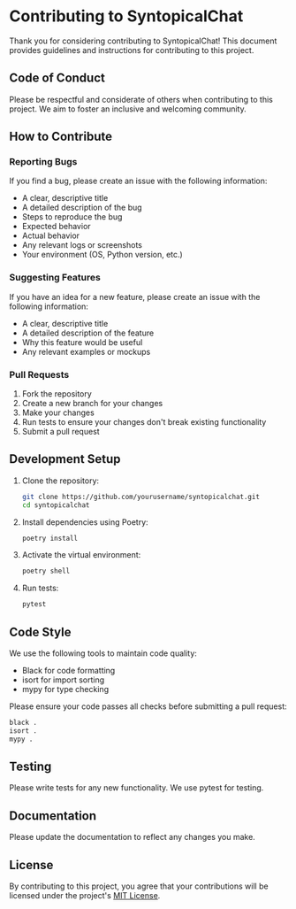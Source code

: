 # Contributing to SyntopicalChat

Thank you for considering contributing to SyntopicalChat! This document provides guidelines and instructions for contributing to this project.

## Code of Conduct

Please be respectful and considerate of others when contributing to this project. We aim to foster an inclusive and welcoming community.

## How to Contribute

### Reporting Bugs

If you find a bug, please create an issue with the following information:

- A clear, descriptive title
- A detailed description of the bug
- Steps to reproduce the bug
- Expected behavior
- Actual behavior
- Any relevant logs or screenshots
- Your environment (OS, Python version, etc.)

### Suggesting Features

If you have an idea for a new feature, please create an issue with the following information:

- A clear, descriptive title
- A detailed description of the feature
- Why this feature would be useful
- Any relevant examples or mockups

### Pull Requests

1. Fork the repository
2. Create a new branch for your changes
3. Make your changes
4. Run tests to ensure your changes don't break existing functionality
5. Submit a pull request

## Development Setup

1. Clone the repository:
   ```bash
   git clone https://github.com/yourusername/syntopicalchat.git
   cd syntopicalchat
   ```

2. Install dependencies using Poetry:
   ```bash
   poetry install
   ```

3. Activate the virtual environment:
   ```bash
   poetry shell
   ```

4. Run tests:
   ```bash
   pytest
   ```

## Code Style

We use the following tools to maintain code quality:

- Black for code formatting
- isort for import sorting
- mypy for type checking

Please ensure your code passes all checks before submitting a pull request:

```bash
black .
isort .
mypy .
```

## Testing

Please write tests for any new functionality. We use pytest for testing.

## Documentation

Please update the documentation to reflect any changes you make.

## License

By contributing to this project, you agree that your contributions will be licensed under the project's [MIT License](LICENSE).